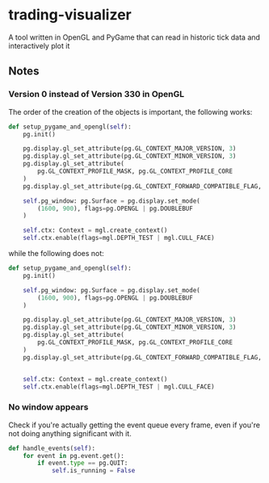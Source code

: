 # trading-visualizer
A tool written in OpenGL and PyGame that can read in historic tick data and interactively plot it 

## Notes
### Version 0 instead of Version 330 in OpenGL
The order of the creation of the objects is important, the following works:
```python
def setup_pygame_and_opengl(self):
    pg.init()

    pg.display.gl_set_attribute(pg.GL_CONTEXT_MAJOR_VERSION, 3)
    pg.display.gl_set_attribute(pg.GL_CONTEXT_MINOR_VERSION, 3)
    pg.display.gl_set_attribute(
        pg.GL_CONTEXT_PROFILE_MASK, pg.GL_CONTEXT_PROFILE_CORE
    )
    pg.display.gl_set_attribute(pg.GL_CONTEXT_FORWARD_COMPATIBLE_FLAG, True)

    self.pg_window: pg.Surface = pg.display.set_mode(
        (1600, 900), flags=pg.OPENGL | pg.DOUBLEBUF
    )

    self.ctx: Context = mgl.create_context()
    self.ctx.enable(flags=mgl.DEPTH_TEST | mgl.CULL_FACE)
```
while the following does not:
```python
def setup_pygame_and_opengl(self):
    pg.init()

    self.pg_window: pg.Surface = pg.display.set_mode(
        (1600, 900), flags=pg.OPENGL | pg.DOUBLEBUF
    )

    pg.display.gl_set_attribute(pg.GL_CONTEXT_MAJOR_VERSION, 3)
    pg.display.gl_set_attribute(pg.GL_CONTEXT_MINOR_VERSION, 3)
    pg.display.gl_set_attribute(
        pg.GL_CONTEXT_PROFILE_MASK, pg.GL_CONTEXT_PROFILE_CORE
    )
    pg.display.gl_set_attribute(pg.GL_CONTEXT_FORWARD_COMPATIBLE_FLAG, True)


    self.ctx: Context = mgl.create_context()
    self.ctx.enable(flags=mgl.DEPTH_TEST | mgl.CULL_FACE)
```

### No window appears
Check if you're actually getting the event queue every frame, even if you're not doing anything significant with it.
```python
def handle_events(self):
    for event in pg.event.get():
        if event.type == pg.QUIT:
            self.is_running = False
```